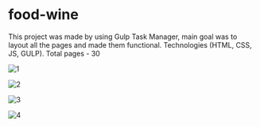 # food-wine
This project was made by using Gulp Task Manager, main goal was to layout all the pages and made them functional. Technologies (HTML, CSS, JS, GULP). Total pages - 30


![1](https://user-images.githubusercontent.com/95703321/177371377-48b34cd4-a131-45e0-8134-bdb844795b4b.jpg)



![2](https://user-images.githubusercontent.com/95703321/177371393-5bc3a97c-fd50-415d-8a76-52767bff45b8.jpg)



![3](https://user-images.githubusercontent.com/95703321/177371414-ef1af272-4972-485d-becf-fbefc0200f9c.jpg)



![4](https://user-images.githubusercontent.com/95703321/177371715-8909d01d-a014-4320-b5a1-de010826d222.jpg)
